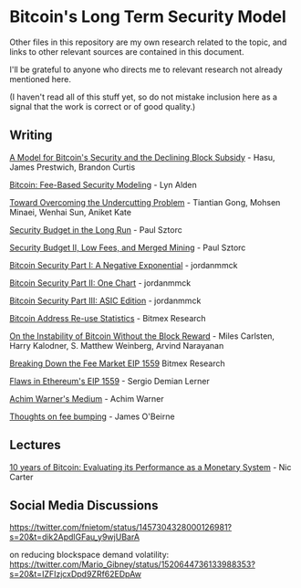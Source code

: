 # Bitcoin's Long Term Security Model

Other files in this repository are my own research related to the topic, and links to other relevant sources are contained in this document.

I'll be grateful to anyone who directs me to relevant research not already mentioned here.

(I haven't read all of this stuff yet, so do not mistake inclusion here as a signal that the work is correct or of good quality.)


## Writing

[A Model for Bitcoin's Security and the Declining Block Subsidy](https://uncommoncore.co/wp-content/uploads/2019/10/A-model-for-Bitcoins-security-and-the-declining-block-subsidy-v1.06.pdf) - Hasu, James Prestwich, Brandon Curtis

[Bitcoin: Fee-Based Security Modeling](https://www.lynalden.com/bitcoin-security-modeling/) - Lyn Alden

[Toward Overcoming the Undercutting Problem](https://arxiv.org/abs/2007.11480) - Tiantian Gong, Mohsen Minaei, Wenhai Sun, Aniket Kate

[Security Budget in the Long Run](https://www.truthcoin.info/blog/security-budget/) - Paul Sztorc

[Security Budget II, Low Fees, and Merged Mining](https://www.truthcoin.info/blog/security-budget-ii-mm/) - Paul Sztorc

[Bitcoin Security Part I: A Negative Exponential](https://www.jordanmmck.com/crypto/bitcoin-security) - jordanmmck

[Bitcoin Security Part II: One Chart](https://www.jordanmmck.com/crypto/bitcoin-chart) - jordanmmck

[Bitcoin Security Part III: ASIC Edition](https://www.jordanmmck.com/crypto/bitcoin-asic) - jordanmmck

[Bitcoin Address Re-use Statistics](https://blog.bitmex.com/bitcoin-address-re-use-statistics/) - Bitmex Research

[On the Instability of Bitcoin Without the Block Reward](https://www.cs.princeton.edu/~arvindn/publications/mining_CCS.pdf) - Miles Carlsten, Harry Kalodner, S. Matthew Weinberg, Arvind Narayanan

[Breaking Down the Fee Market EIP 1559](https://blog.bitmex.com/breaking-down-the-fee-market-eip-1559/) Bitmex Research

[Flaws in Ethereum's EIP 1559](https://medium.com/iovlabs-innovation-stories/flaws-in-ethereums-eip-1559-c0f91838ce23) - Sergio Demian Lerner

[Achim Warner's Medium](https://achimwarner.medium.com/) - Achim Warner

[Thoughts on fee bumping](https://lists.linuxfoundation.org/pipermail/bitcoin-dev/2022-February/019879.html) - James O'Beirne

## Lectures

[10 years of Bitcoin: Evaluating its Performance as a Monetary System](https://youtu.be/AyOyNF-bCkA) - Nic Carter


## Social Media Discussions

https://twitter.com/fnietom/status/1457304328000126981?s=20&t=dik2ApdlGFau_y9wjUBarA

on reducing blockspace demand volatility: https://twitter.com/Mario_Gibney/status/1520644736133988353?s=20&t=IZFIzjcxDpd9ZRf62EDpAw
